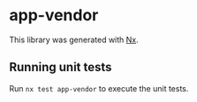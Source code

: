 # app-vendor

This library was generated with [Nx](https://nx.dev).

## Running unit tests

Run `nx test app-vendor` to execute the unit tests.
